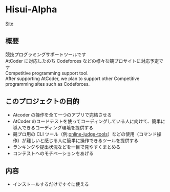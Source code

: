 # Hisui-Alpha

[Site](https://adenohitu.github.io/AtCoderGUI-docs/)

## 概要

競技プログラミングサポートツールです  
AtCoder に対応したのち Codeforces などの様々な競プロサイトに対応予定です  
Competitive programming support tool.  
After supporting AtCoder, we plan to support other Competitive programming sites such as Codeforces.

## このプロジェクトの目的

- Atcoder の操作を全て一つのアプリで完結させる
- AtCoder のコードテストを使ってコーディングしている人に向けて、簡単に導入できるコーディング環境を提供する
- 競プロ用の CLI ツール（例:[online-judge-tools](https://github.com/online-judge-tools/oj)）などの使用（コマンド操作）が難しいと感じる人に簡単に操作できるツールを提供する
- ランキングや提出状況などを一目で見やすくまとめる
- コンテストへのモチベーションをあげる

## 内容

- インストールするだけですぐに使える

<!-- ## 設計

ソフトウェアフレームワーク：[electron](https://www.electronjs.org/)
エディター：[Monaco Editor](https://microsoft.github.io/monaco-editor/)
フレームワーク(Render)：[React](https://ja.reactjs.org/) -->

<!-- ブラウザ、エディターなどたくさんアプリを開かなくてもこれひとつでよくする -->
